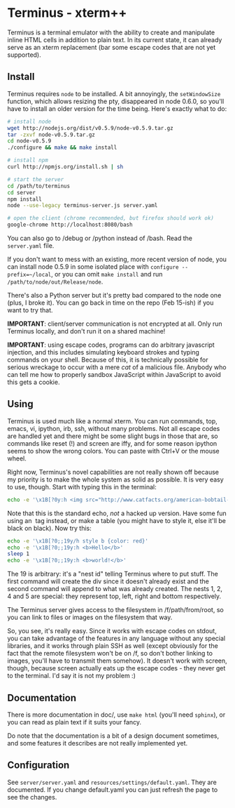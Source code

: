 
Terminus - xterm++
==================

Terminus is a terminal emulator with the ability to create and
manipulate inline HTML cells in addition to plain text. In its current
state, it can already serve as an xterm replacement (bar some escape
codes that are not yet supported).

Install
-------

Terminus requires `node` to be installed. A bit annoyingly, the
`setWindowSize` function, which allows resizing the pty, disappeared
in node 0.6.0, so you'll have to install an older version for the time
being. Here's exactly what to do:

``` bash
# install node
wget http://nodejs.org/dist/v0.5.9/node-v0.5.9.tar.gz
tar -zxvf node-v0.5.9.tar.gz
cd node-v0.5.9
./configure && make && make install

# install npm
curl http://npmjs.org/install.sh | sh

# start the server
cd /path/to/terminus
cd server
npm install
node --use-legacy terminus-server.js server.yaml

# open the client (chrome recommended, but firefox should work ok)
google-chrome http://localhost:8080/bash
```

You can also go to /debug or /python instead of /bash. Read the
`server.yaml` file.

If you don't want to mess with an existing, more recent version of
node, you can install node 0.5.9 in some isolated place with
`configure --prefix=~/local`, or you can omit `make install` and run
`/path/to/node/out/Release/node`.

There's also a Python server but it's pretty bad compared to the node
one (plus, I broke it). You can go back in time on the repo (Feb
15-ish) if you want to try that.

**IMPORTANT**: client/server communication is not encrypted at
all. Only run Terminus locally, and don't run it on a shared machine!

**IMPORTANT**: using escape codes, programs can do arbitrary
javascript injection, and this includes simulating keyboard strokes
and typing commands on your shell. Because of this, it is technically
possible for serious wreckage to occur with a mere *cat* of a
malicious file. Anybody who can tell me how to properly sandbox
JavaScript within JavaScript to avoid this gets a cookie.


Using
-----

Terminus is used much like a normal xterm. You can run commands, top,
emacs, vi, ipython, irb, ssh, without many problems. Not all escape
codes are handled yet and there might be some slight bugs in those
that are, so commands like reset (!) and screen are iffy, and for some
reason ipython seems to show the wrong colors. You can paste with
Ctrl+V or the mouse wheel.

Right now, Terminus's novel capabilities are not really shown off
because my priority is to make the whole system as solid as
possible. It is very easy to use, though. Start with typing this in
the terminal:

``` bash
echo -e '\x1B[?0y:h <img src="http://www.catfacts.org/american-bobtail-cat-facts.jpg" />'
```

Note that this is the standard echo, *not* a hacked up version. Have
some fun using an <img> tag instead, or make a table (you might have
to style it, else it'll be black on black). Now try this:

``` bash
echo -e '\x1B[?0;;19y/h style b {color: red}'
echo -e '\x1B[?0;;19y:h <b>Hello</b>'
sleep 1
echo -e '\x1B[?0;;19y:h <b>world!</b>'
```

The 19 is arbitrary: it's a "nest id" telling Terminus where to put
stuff. The first command will create the div since it doesn't already
exist and the second command will append to what was already
created. The nests 1, 2, 4 and 5 are special: they represent top,
left, right and bottom respectively.

The Terminus server gives access to the filesystem in
/f/path/from/root, so you can link to files or images on the
filesystem that way.

So, you see, it's really easy. Since it works with escape codes on
stdout, you can take advantage of the features in any language without
any special libraries, and it works through plain SSH as well (except
obviously for the fact that the remote filesystem won't be on /f, so
don't bother linking to images, you'll have to transmit them
somehow). It doesn't work with screen, though, because screen actually
eats up the escape codes - they never get to the terminal. I'd say it
is not my problem :)

Documentation
-------------

There is more documentation in doc/, use ``make html`` (you'll need
``sphinx``), or you can read as plain text if it suits your fancy.

Do note that the documentation is a bit of a design document
sometimes, and some features it describes are not really implemented
yet.

Configuration
-------------

See `server/server.yaml` and `resources/settings/default.yaml`. They
are documented. If you change default.yaml you can just refresh the
page to see the changes.
